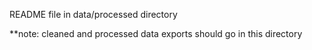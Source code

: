 README file in data/processed directory

**note: cleaned and processed data exports should go in this directory